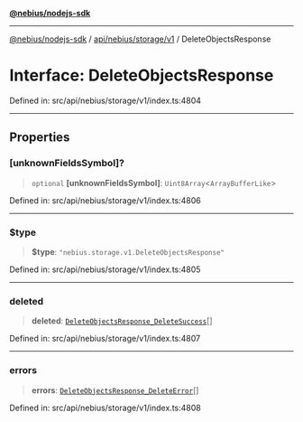 [**@nebius/nodejs-sdk**](../../../../../README.md)

***

[@nebius/nodejs-sdk](../../../../../README.md) / [api/nebius/storage/v1](../README.md) / DeleteObjectsResponse

# Interface: DeleteObjectsResponse

Defined in: src/api/nebius/storage/v1/index.ts:4804

----------------------------------------

## Properties

### \[unknownFieldsSymbol\]?

> `optional` **\[unknownFieldsSymbol\]**: `Uint8Array`\<`ArrayBufferLike`\>

Defined in: src/api/nebius/storage/v1/index.ts:4806

***

### $type

> **$type**: `"nebius.storage.v1.DeleteObjectsResponse"`

Defined in: src/api/nebius/storage/v1/index.ts:4805

***

### deleted

> **deleted**: [`DeleteObjectsResponse_DeleteSuccess`](DeleteObjectsResponse_DeleteSuccess.md)[]

Defined in: src/api/nebius/storage/v1/index.ts:4807

***

### errors

> **errors**: [`DeleteObjectsResponse_DeleteError`](DeleteObjectsResponse_DeleteError.md)[]

Defined in: src/api/nebius/storage/v1/index.ts:4808
